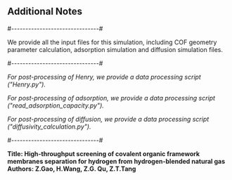 ## Additional Notes

#-------------------------------#

We provide all the input files for this simulation,
including COF geometry parameter calculation, 
adsorption simulation and diffusion simulation files.

#-------------------------------#


*For post-processing of Henry, we provide a data processing script ("Henry.py").*

*For post-processing of adsorption, we provide a data processing script ("read_adsorption_capacity.py").*

*For post-processing of diffusion, we provide a data processing script ("diffusivity_calculation.py").*

#-------------------------------#

**Title: High-throughput screening of covalent organic framework membranes separation for hydrogen from hydrogen-blended natural gas**
**Authors: Z.Gao, H.Wang, Z.G. Qu, Z.T.Tang**
